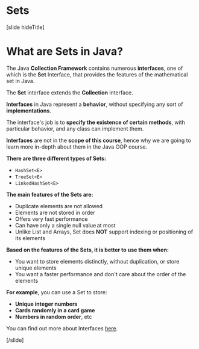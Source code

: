# Sets

[slide hideTitle]
# What are Sets in Java?

The Java **Collection Framework** contains numerous **interfaces**, one of which is the **Set** Interface, that provides the features of the mathematical set in Java.

The **Set** interface extends the **Collection** interface.

**Interfaces** in Java represent a **behavior**, without specifying any sort of **implementations**.

The interface's job is to **specify the existence of certain methods**, with particular behavior, and any class can implement them.

**Interfaces** are not in the **scope of this course**, hence why we are going to learn more in-depth about them in the Java OOP course.

**There are three different types of Sets:**
- `HashSet<E>`
- `TreeSet<E>`
- `LinkedHashSet<E>`

**The main features of the Sets are:**
- Duplicate elements are not allowed
- Elements are not stored in order
- Offers very fast performance
- Can have only a single null value at most
- Unlike List and Arrays, Set does **NOT** support indexing or positioning of its elements

**Based on the features of the Sets, it is better to use them when:**
- You want to store elements distinctly, without duplication, or store unique elements
- You want a faster performance and don't care about the order of the elements

**For example**, you can use a Set to store:
- **Unique integer numbers**
- **Cards randomly in a card game**
- **Numbers in random order**, etc

You can find out more about Interfaces [here](https://docs.oracle.com/javase/tutorial/java/concepts/interface.html#:~:text=Interfaces%20form%20a%20contract%20between,the%20class%20will%20successfully%20compile.).

[/slide]
